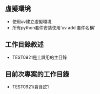 <!-- ### 專案描述 
- 這是一個Python flask的專案

### 虛擬環境
- 使用uv建立的虛擬環境
- 所有python套件安裝請使用'uv add 套件名稱' -->

## 虛擬環境
- 使用uv建立虛擬環境
- 所有python套件安裝使用'uv add 套件名稱'

## 工作目錄敘述
- TEST0921是上課用的主目錄

## 目前次專案的工作目錄
- TEST0921/貪食蛇1